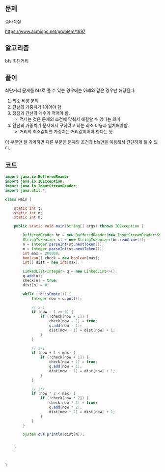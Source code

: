 ## 문제
숨바꼭질

https://www.acmicpc.net/problem/1697

## 알고리즘
bfs
최단거리

## 풀이
최단거리 문제를 bfs로 풀 수 있는 경우에는 아래와 같은 경우만 해당된다.

1. 최소 비용 문제
2. 간선의 가중치가 1이어야 함
3. 정점과 간선의 개수가 적어야 함.
   - 적다는 것은 문제의 조건에 맞춰서 해결할 수 있다는 의미
4. 간선의 가중치가 문제에서 구하려고 하는 최소 비용과 일치해야함.
   - 거리의 최소값이면 가중치는 거리값이어야 한다는 뜻.

이 부분만 잘 기억하면 다른 부분은 문제의 조건과 bfs만을 이용해서 간단하게 풀 수 있다.
## 코드
```java
import java.io.BufferedReader;
import java.io.IOException;
import java.io.InputStreamReader;
import java.util.*;

class Main {

    static int t;
    static int n;
    static int m;

    public static void main(String[] args) throws IOException {

        BufferedReader br = new BufferedReader(new InputStreamReader(System.in));
        StringTokenizer st = new StringTokenizer(br.readLine());
        n = Integer.parseInt(st.nextToken());
        m = Integer.parseInt(st.nextToken());
        int max = 200000;
        boolean[] check = new boolean[max];
        int[] dist = new int[max];

        LinkedList<Integer> q = new LinkedList<>();
        q.add(n);
        check[n] = true;
        dist[n] = 0;

        while (!q.isEmpty()) {
            Integer now = q.poll();

            // x-1
            if (now - 1 >= 0) {
                if (!check[now - 1]) {
                    check[now - 1] = true;
                    q.add(now - 1);
                    dist[now - 1] = dist[now] + 1;
                }
            }

            // x+1
            if (now + 1 < max) {
                if (!check[now + 1]) {
                    check[now + 1] = true;
                    q.add(now + 1);
                    dist[now + 1] = dist[now] + 1;
                }
            }

            // 2*x
            if (now * 2 < max) {
                if (!check[now * 2]) {
                    check[now * 2] = true;
                    q.add(now * 2);
                    dist[now * 2] = dist[now] + 1;
                }
            }
        }

        System.out.println(dist[m]);


    }



}
```